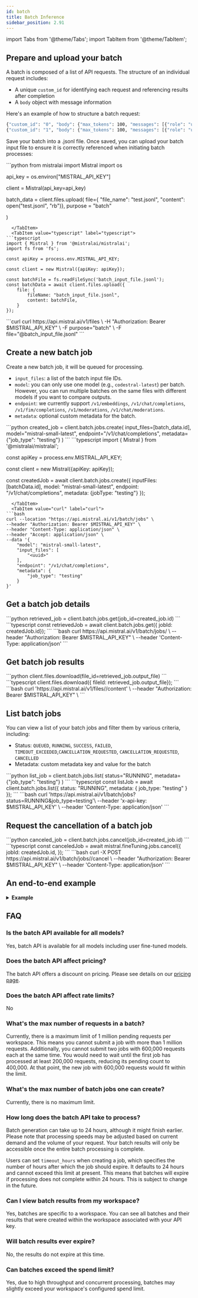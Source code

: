 ```yaml
---
id: batch
title: Batch Inference
sidebar_position: 2.91
---
```

import Tabs from '@theme/Tabs';
import TabItem from '@theme/TabItem';

## Prepare and upload your batch

A batch is composed of a list of API requests. The structure of an individual request includes:

- A unique `custom_id` for identifying each request and referencing results after completion 
- A `body` object with message information 

Here's an example of how to structure a batch request:

```bash
{"custom_id": "0", "body": {"max_tokens": 100, "messages": [{"role": "user", "content": "What is the best French cheese?"}]}}
{"custom_id": "1", "body": {"max_tokens": 100, "messages": [{"role": "user", "content": "What is the best French wine?"}]}}
```

Save your batch into a .jsonl file. Once saved, you can upload your batch input file to ensure it is correctly referenced when initiating batch processes: 

<Tabs>
  <TabItem value="python" label="python" default>
```python
from mistralai import Mistral
import os

api_key = os.environ["MISTRAL_API_KEY"]

client = Mistral(api_key=api_key)

batch_data = client.files.upload(
    file={
        "file_name": "test.jsonl",
        "content": open("test.jsonl", "rb")},
    purpose = "batch"
    
)
```
  </TabItem>
  <TabItem value="typescript" label="typescript">
```typescript
import { Mistral } from '@mistralai/mistralai';
import fs from 'fs';

const apiKey = process.env.MISTRAL_API_KEY;

const client = new Mistral({apiKey: apiKey});

const batchFile = fs.readFileSync('batch_input_file.jsonl');
const batchData = await client.files.upload({
    file: {
        fileName: "batch_input_file.jsonl",
        content: batchFile,
    }
});
```
  </TabItem>
  <TabItem value="curl" label="curl">
```curl
curl https://api.mistral.ai/v1/files \
  -H "Authorization: Bearer $MISTRAL_API_KEY" \
  -F purpose="batch" \
  -F file="@batch_input_file.jsonl"
```
  </TabItem>
</Tabs>


## Create a new batch job 
Create a new batch job, it will be queued for processing.

- `input_files`: a list of the batch input file IDs. 
- `model`: you can only use one model (e.g., `codestral-latest`) per batch. However, you can run multiple batches on the same files with different models if you want to compare outputs.
- `endpoint`: we currently support `/v1/embeddings`, `/v1/chat/completions`, `/v1/fim/completions`, `/v1/moderations`, `/v1/chat/moderations`.
- `metadata`: optional custom metadata for the batch.

<Tabs>
  <TabItem value="python" label="python" default>
```python
created_job = client.batch.jobs.create(
    input_files=[batch_data.id],
    model="mistral-small-latest",
    endpoint="/v1/chat/completions",
    metadata={"job_type": "testing"}
)
```
  </TabItem>
  <TabItem value="typescript" label="typescript">
```typescript
import { Mistral } from '@mistralai/mistralai';

const apiKey = process.env.MISTRAL_API_KEY;

const client = new Mistral({apiKey: apiKey});

const createdJob = await client.batch.jobs.create({
    inputFiles: [batchData.id],
    model: "mistral-small-latest",
    endpoint: "/v1/chat/completions",
    metadata: {jobType: "testing"}
});
```
  </TabItem>
  <TabItem value="curl" label="curl">
```bash
curl --location "https://api.mistral.ai/v1/batch/jobs" \
--header "Authorization: Bearer $MISTRAL_API_KEY" \
--header "Content-Type: application/json" \
--header "Accept: application/json" \
--data '{
    "model": "mistral-small-latest",
    "input_files": [
        "<uuid>"
    ],
    "endpoint": "/v1/chat/completions",
    "metadata": {
        "job_type": "testing"
    }
}'
```
  </TabItem>
</Tabs>


## Get a batch job details 

<Tabs>
  <TabItem value="python" label="python" default>
```python
retrieved_job = client.batch.jobs.get(job_id=created_job.id)
```
  </TabItem>
  <TabItem value="typescript" label="typescript">
```typescript
const retrievedJob = await client.batch.jobs.get({ jobId: createdJob.id}); 
```
  </TabItem>
  <TabItem value="curl" label="curl">
```bash
curl https://api.mistral.ai/v1/batch/jobs/<jobid> \
--header "Authorization: Bearer $MISTRAL_API_KEY" \
--header 'Content-Type: application/json'
```
  </TabItem>
</Tabs>

## Get batch job results
<Tabs>
  <TabItem value="python" label="python" default>
```python
client.files.download(file_id=retrieved_job.output_file)
```
  </TabItem>
  <TabItem value="typescript" label="typescript">
```typescript
client.files.download({ fileId: retrieved_job.output_file}); 
```
  </TabItem>
  <TabItem value="curl" label="curl">
```bash
curl 'https://api.mistral.ai/v1/files/<uuid>/content' \
--header "Authorization: Bearer $MISTRAL_API_KEY" \
```
  </TabItem>
</Tabs>

## List batch jobs 
You can view a list of your batch jobs and filter them by various criteria, including:

- Status: `QUEUED`,
`RUNNING`, `SUCCESS`, `FAILED`, `TIMEOUT_EXCEEDED`,`CANCELLATION_REQUESTED`, `CANCELLATION_REQUESTED`,
`CANCELLED`
- Metadata: custom metadata key and value for the batch

<Tabs>
  <TabItem value="python" label="python" default>
```python
list_job = client.batch.jobs.list(
    status="RUNNING",   
    metadata={"job_type": "testing"}
)
```
  </TabItem>
  <TabItem value="typescript" label="typescript">
```typescript
const listJob = await client.batch.jobs.list({ 
    status: "RUNNING",
    metadata: {
        job_type: "testing"
    }
});
```
  </TabItem>
  <TabItem value="curl" label="curl">
```bash
curl 'https://api.mistral.ai/v1/batch/jobs?status=RUNNING&job_type=testing'\
--header 'x-api-key: $MISTRAL_API_KEY' \
--header 'Content-Type: application/json'
```
  </TabItem>
</Tabs>


## Request the cancellation of a batch job

<Tabs>
  <TabItem value="python" label="python" default>
```python
canceled_job = client.batch.jobs.cancel(job_id=created_job.id)
```
  </TabItem>
  <TabItem value="typescript" label="typescript">
```typescript
const canceledJob = await mistral.fineTuning.jobs.cancel({
  jobId: createdJob.id,
});
```
  </TabItem>
  <TabItem value="curl" label="curl">
```bash
curl -X POST https://api.mistral.ai/v1/batch/jobs/<jobid>/cancel \
--header "Authorization: Bearer $MISTRAL_API_KEY" \
--header 'Content-Type: application/json'
```
  </TabItem>
</Tabs>

## An end-to-end example

<details>
<summary><b>Example</b></summary>

```python
import argparse
import json
import os
import random
import time
from io import BytesIO

import httpx
from mistralai import File, Mistral


def create_client():
    """
    Create a Mistral client using the API key from environment variables.

    Returns:
        Mistral: An instance of the Mistral client.
    """
    return Mistral(api_key=os.environ["MISTRAL_API_KEY"])

def generate_random_string(start, end):
    """
    Generate a random string of variable length.

    Args:
        start (int): Minimum length of the string.
        end (int): Maximum length of the string.

    Returns:
        str: A randomly generated string.
    """
    length = random.randrange(start, end)
    return ' '.join(random.choices('abcdefghijklmnopqrstuvwxyz', k=length))

def print_stats(batch_job):
    """
    Print the statistics of the batch job.

    Args:
        batch_job: The batch job object containing job statistics.
    """
    print(f"Total requests: {batch_job.total_requests}")
    print(f"Failed requests: {batch_job.failed_requests}")
    print(f"Successful requests: {batch_job.succeeded_requests}")
    print(
        f"Percent done: {round((batch_job.succeeded_requests + batch_job.failed_requests) / batch_job.total_requests, 4) * 100}")


def create_input_file(client, num_samples):
    """
    Create an input file for the batch job.

    Args:
        client (Mistral): The Mistral client instance.
        num_samples (int): Number of samples to generate.

    Returns:
        File: The uploaded input file object.
    """
    buffer = BytesIO()
    for idx in range(num_samples):
        request = {
            "custom_id": str(idx),
            "body": {
                "max_tokens": random.randint(10, 1000),
                "messages": [{"role": "user", "content": generate_random_string(100, 5000)}]
            }
        }
        buffer.write(json.dumps(request).encode("utf-8"))
        buffer.write("\n".encode("utf-8"))
    return client.files.upload(file=File(file_name="file.jsonl", content=buffer.getvalue()), purpose="batch")


def run_batch_job(client, input_file, model):
    """
    Run a batch job using the provided input file and model.

    Args:
        client (Mistral): The Mistral client instance.
        input_file (File): The input file object.
        model (str): The model to use for the batch job.

    Returns:
        BatchJob: The completed batch job object.
    """
    batch_job = client.batch.jobs.create(
        input_files=[input_file.id],
        model=model,
        endpoint="/v1/chat/completions",
        metadata={"job_type": "testing"}
    )

    while batch_job.status in ["QUEUED", "RUNNING"]:
        batch_job = client.batch.jobs.get(job_id=batch_job.id)
        print_stats(batch_job)
        time.sleep(1)

    print(f"Batch job {batch_job.id} completed with status: {batch_job.status}")
    return batch_job


def download_file(client, file_id, output_path):
    """
    Download a file from the Mistral server.

    Args:
        client (Mistral): The Mistral client instance.
        file_id (str): The ID of the file to download.
        output_path (str): The path where the file will be saved.
    """
    if file_id is not None:
        print(f"Downloading file to {output_path}")
        output_file = client.files.download(file_id=file_id)
        with open(output_path, "w") as f:
            for chunk in output_file.stream:
                f.write(chunk.decode("utf-8"))
        print(f"Downloaded file to {output_path}")


def main(num_samples, success_path, error_path, model):
    """
    Main function to run the batch job.

    Args:
        num_samples (int): Number of samples to process.
        success_path (str): Path to save successful outputs.
        error_path (str): Path to save error outputs.
        model (str): Model name to use.
    """
    client = create_client()
    input_file = create_input_file(client, num_samples)
    print(f"Created input file {input_file}")

    batch_job = run_batch_job(client, input_file, model)
    print(f"Job duration: {batch_job.completed_at - batch_job.created_at} seconds")
    download_file(client, batch_job.error_file, error_path)
    download_file(client, batch_job.output_file, success_path)


if __name__ == "__main__":
    parser = argparse.ArgumentParser(description="Run Mistral AI batch job")
    parser.add_argument("--num_samples", type=int, default=100, help="Number of samples to process")
    parser.add_argument("--success_path", type=str, default="output.jsonl", help="Path to save successful outputs")
    parser.add_argument("--error_path", type=str, default="error.jsonl", help="Path to save error outputs")
    parser.add_argument("--model", type=str, default="codestral-latest", help="Model name to use")

    args = parser.parse_args()

    main(args.num_samples, args.success_path, args.error_path, args.model)
```
</details>

## FAQ

### Is the batch API available for all models?
Yes, batch API is available for all models including user fine-tuned models. 

### Does the batch API affect pricing?
The batch API offers a discount on pricing. Please see details on our [pricing page](https://mistral.ai/technology/#pricing).

### Does the batch API affect rate limits?
No

### What's the max number of requests in a batch?
Currently, there is a maximum limit of 1 million pending requests per workspace. This means you cannot submit a job with more than 1 million requests. Additionally, you cannot submit two jobs with 600,000 requests each at the same time. You would need to wait until the first job has processed at least 200,000 requests, reducing its pending count to 400,000. At that point, the new job with 600,000 requests would fit within the limit.

### What's the max number of batch jobs one can create? 
Currently, there is no maximum limit. 

### How long does the batch API take to process? 
Batch generation can take up to 24 hours, although it might finish earlier. Please note that processing speeds may be adjusted based on current demand and the volume of your request. Your batch results will only be accessible once the entire batch processing is complete.

Users can set `timeout_hours` when creating a job, which specifies the number of hours after which the job should expire. It defaults to 24 hours and cannot exceed this limit at present. This means that batches will expire if processing does not complete within 24 hours. This is subject to change in the future.


### Can I view batch results from my workspace?
Yes, batches are specific to a workspace. You can see all batches and their results that were created within the workspace associated with your API key.

### Will batch results ever expire?
No, the results do not expire at this time.

### Can batches exceed the spend limit?
Yes, due to high throughput and concurrent processing, batches may slightly exceed your workspace's configured spend limit.
